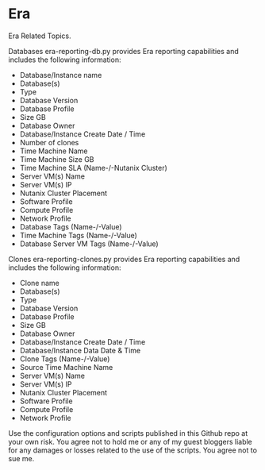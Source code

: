 # Era
Era Related Topics.

Databases
era-reporting-db.py provides Era reporting capabilities and includes the following information:
- Database/Instance name
- Database(s)
- Type
- Database Version
- Database Profile
- Size GB
- Database Owner
- Database/Instance Create Date / Time
- Number of clones
- Time Machine Name
- Time Machine Size GB
- Time Machine SLA (Name-/-Nutanix Cluster)
- Server VM(s) Name
- Server VM(s) IP
- Nutanix Cluster Placement
- Software Profile
- Compute Profile
- Network Profile
- Database Tags (Name-/-Value)
- Time Machine Tags (Name-/-Value)
- Database Server VM Tags (Name-/-Value)

Clones
era-reporting-clones.py provides Era reporting capabilities and includes the following information:
- Clone name
- Database(s)
- Type
- Database Version
- Database Profile
- Size GB
- Database Owner
- Database/Instance Create Date / Time
- Database/Instance Data Date & Time
- Clone Tags (Name-/-Value)
- Source Time Machine Name
- Server VM(s) Name
- Server VM(s) IP
- Nutanix Cluster Placement
- Software Profile
- Compute Profile
- Network Profile 

Use the configuration options and scripts published in this Github repo at your own risk. You agree not to hold me or any of my guest bloggers liable for any damages or losses related to the use of the scripts. You agree not to sue me.
